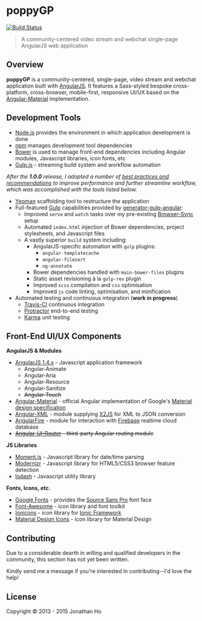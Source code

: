 poppyGP
=======

[![Build Status](//travis-ci.org/travis-ci/travis-web.svg?branch=lp-no-builds)](//travis-ci.org/travis-ci/travis-web)

> A community-centered video stream and webchat single-page AngularJS web application





## Overview

__poppyGP__ is a community-centered, single-page, video stream and webchat application built with [AngularJS][ng].  It features a Sass-styled bespoke cross-platform, cross-browser, mobile-first, responsive UI/UX based on the [Angular-Material][ngMaterial] implementation.


## Development Tools


 - [Node.js][node] provides the environment in which application development is done
 - [npm][npm] manages development tool dependencies
 - [Bower][bower] is used to manage front-end dependencies including Angular modules, Javascript libraries, icon fonts, etc
 - [Gulp.js][gulp] - streaming build system and workflow automation

*After the __1.0.0__ release, I adopted a number of [best practices and recommendations][dev-psi] to improve performance and further streamline workflow, which was accomplished with the tools listed below.*

 - [Yeoman][yo] scaffolding tool to restructure the application
 - Full-featured [Gulp][gulp] capabilities provided by [generator-gulp-angular][gulp-ng]:
   - Improved `serve` and `watch` tasks over my pre-existing [Browser-Sync][bs] setup
   - Automated `index.html` injection of Bower dependencies, project stylesheets, and Javascript files
   - A vastly superior `build` system including:
     - AngularJS-specific automation with `gulp` plugins:
       - `angular-templatecache`
       - `angular-filesort`
       - `ng-annotate`
     - Bower dependencies handled with `main-bower-files` plugins
     - Static asset revisioning à la `gulp-rev` plugin
     - Improved `scss` compilation and `css` optimisation
     - Improved `js` code linting, optimisation, and minification
 - Automated testing and continuous integration (__work in progress__)
   - [Travis-CI][travis] continuous integration
   - [Protractor][protractor] end-to-end testing
   - [Karma][karma] unit testing


## Front-End UI/UX Components

__AngularJS & Modules__

 - [AngularJS 1.4.x][ng] - Javascript application framework
   - Angular-Animate
   - Angular-Aria
   - Angular-Resource
   - Angular-Sanitize
   - ~~Angular-Touch~~
 - [Angular-Material][ngMaterial] - official Angular implementation of Google's [Material design specification][md]
 - [Angular-XML][ngXML] - module supplying [X2JS][x2js] for XML to JSON conversion
 - [AngularFire][ngFire] - module for interaction with [Firebase][firebase] realtime cloud database
 - ~~[Angular-UI-Router][ui-router] - third-party Angular routing module~~


 __JS Libraries__

 - [Moment.js][moment] - Javascript library for date/time parsing
 - [Modernizr][modernizr] - Javascript library for HTML5/CSS3 browser feature detection
 - [lodash][lodash] - Javascript utility library

__Fonts, Icons, etc.__

 - [Google Fonts][gfont] - provides the [Source Sans Pro][sourcesanspro] font face
 - [Font-Awesome][fa] - icon library and font toolkit
 - [Ionicons][ion] - icon library for [Ionic Framework][ionic]
 - [Material Design Icons][mdIcons] - icon library for Material Design



## Contributing

Due to a considerable dearth in willing and qualified developers in the community, this section has not yet been written.

Kindly send me a message if you're interested in contributing--I'd love the help!



[ng]://angularjs.org
[ngMaterial]://material.angularjs.org/
[md]://google.com/design/spec/material-design/introduction.html
[ngXML]://github.com/johngeorgewright/angular-xml
[ngFire]:firebase.com/docs/web/libraries/angular/
[x2js]://code.google.com/p/x2js/
[ui-router]://github.com/angular-ui/ui-router
[moment]://momentjs.com
[ion]://ionicons.com
[mdIcons]://google.com/design/icons/
[ionic]://ionicframework.com/
[design-ms]://dev.windows.com/en-us/design
[gulp]://gulpjs.com/
[sass]://sass-lang.com
[firebase]://firebase.com
[modernizr]://modernizr.com/
[gfont]:google.com/fonts/
[sourcesanspro]://www.google.com/fonts/specimen/Source+Sans+Pro
[lodash]://lodash.com
[yo]://yeoman.io
[gulp-ng]://github.com/Swiip/generator-gulp-angular
[node]://nodejs.org
[npm]://npmjs.com
[bower]://bower.io
[fa]://fortawesome.github.io/Font-Awesome/
[git]://git-scm.com/
[bs]://browsersync.io

[dev-psi]://developers.google.com/speed/docs/insights/rules

[jp-style]://github.com/johnpapa/angular-styleguide
[jp-modular]://github.com/johnpapa/ng-demos/tree/master/modular

[karma]://karma-runner.github.io
[protractor]://angular.github.io/protractor/
[travis]://travis-ci.org

## License

Copyright © 2013 - 2015 Jonathan Ho
